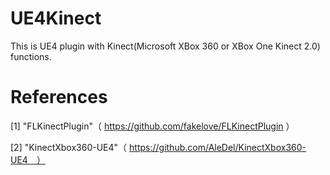 # UE4Kinect
This is UE4 plugin with Kinect(Microsoft XBox 360 or XBox One Kinect 2.0) functions.
# References
[1] "FLKinectPlugin"（ https://github.com/fakelove/FLKinectPlugin ）

[2] "KinectXbox360-UE4"（ https://github.com/AleDel/KinectXbox360-UE4　）
